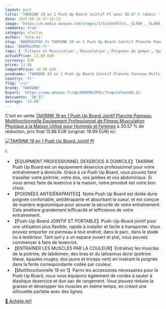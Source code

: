 ```yaml
---
layout: post
title: 'TAKRINK 19 en 1 Push Up Board Jointif Pl avec 30.57 % rabais '
date: 2021-08-16 07:16:23
image: 'https://m.media-amazon.com/images/I/51nUnG9lVzL._SL500_._SL400_.jpg'
comments: true
category: ofertas
author: 'tole.es'
slug: 'B08PKG3PDC-fr TAKRINK 19 en 1 Push Up Board Jointif Planche Panneau...'
sku: 'B08PKG3PDC-fr'
tags: [ 'Fitness et Musculation','Musculation','Poignées de pompe','Sports et Loisirs','takrink', ]
actualPrice: 13.88 EUR
currency: EUR
price: 13.88
comparePrice: 19.99 EUR
prodname: 'TAKRINK 19 en 1 Push Up Board Jointif Planche Panneau Multifonctionnelle Équipement Professionnel de Fitness Musculation Physique à la Maison Utilisé pour Hommes et Femmes'
country: 'fr'
flag: '🇫🇷'
brand: 'TAKRINK'
buyurl: 'https://www.amazon.fr/dp/B08PKG3PDC/?tag=tolees0d-21'
descuento: '30.57'
average: '13.88'
---
```


C'est en vente [TAKRINK 19 en 1 Push Up Board Jointif Planche Panneau Multifonctionnelle Équipement Professionnel de Fitness Musculation Physique à la Maison Utilisé pour Hommes et Femmes](https://www.amazon.fr/dp/B08PKG3PDC/?tag=tolees0d-21)  à  30.57 % de réduction, prix final  13.88 EUR (original: 19.99 EUR) ici:

[![TAKRINK 19 en 1 Push Up Board Jointif Pl](https://m.media-amazon.com/images/I/51nUnG9lVzL._SL500_._SL400_.jpg)](https://www.amazon.fr/dp/B08PKG3PDC/?tag=tolees0d-21)

ℹ️:

- 【EQUIPMENT PROFESSIONNEL DEXERCICE À DOMICILE】TAKRINK Push Up Board est un équipement dexercice professionnel pour votre entraînement à domicile. Grâce à ce Push Up Board, vous pouvez faire travailler votre poitrine, votre dos, vos jambes et vos abdominaux. Si vous aimez faire de lexercice à la maison, notre prooduit est votre bon choix.
- 【POIGNÉES ANTIDÉRAPANTES】Notre Push Up Board est dotée dune poignée confortable, antidérapante et absorbant la sueur, et est conçue de manière ergonomique pour assurer la sécurité de votre entraînement. Cela améliore grandement lefficacité et lefficience de votre entraînement.
- 【Push-Up-Board JOINTIF ET PORTABLE】Push-Up-Board jointif pour une utilisation plus flexible, rapide à installer et facile à transporter. Vous pouvez emporter ce panneau à tout endroit, dans le parc, dans le stade ou à lextérieur. Tant quil y a un espace ouvert et plat, vous pouvez commencer à faire de lexercice.
- 【ENTRAÎNER LES MUSCLES PAR LA COULEUR】Entraînez les muscles de la poitrine, de labdomen, des bras et du latissimus dorsi (poitrine bleue, épaules rouges, dos jaune et triceps vert) en insérant la poignée dans la fente correspondante codée par couleur.
- 【Multifonctionnelle 19 en 1】Parmi les accessoires nécessaires pour le Push Up Board, nous vous équipons également de cordes à sauter à élastique dexercice et dun sac de rangement. Vous pouvez réduire la graisse et développer les muscles en même temps, en créant une silhouette parfaite avec des lignes.

[🛒 Achète-le!!](https://www.amazon.fr/dp/B08PKG3PDC/?tag=tolees0d-21)
